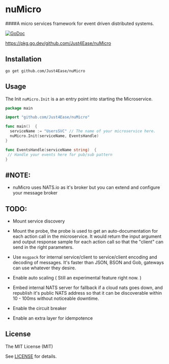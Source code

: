 nuMicro
=========

####A micro services framework for event driven distributed systems.


[![GoDoc](https://godoc.org/github.com/just4ease/nuMicro?status.svg)](https://godoc.org/github.com/just4ease/nuMicro)


https://pkg.go.dev/github.com/Just4Ease/nuMicro

Installation
------------

```
go get github.com/Just4Ease/nuMicro
```

Usage
-----

The Init `nuMicro.Init` is a an entry point into starting the Microservice.


```go
package main

import "github.com/Just4Ease/nuMicro" 

func main()  {
  serviceName := "UsersSVC" // The name of your microservice here.
  nuMicro.Init(serviceName, EventsHandle)
}

func EventsHandle(serviceName string)  {
 // Handle your events here for pub/sub pattern
}
```
#NOTE: 
----
- nuMicro uses NATS.io as it's broker but you can extend and configure your message broker

TODO:
----
- Mount service discovery

- Mount the probe, the probe is used to get an auto-documentation for each action call in the microservice.
It would return the input argument and output response sample for each action call so that the "client" can send in the right parameters.

- Use `msgpack` for internal service/client to service/client encoding and decoding of messages. It's faster than JSON, BSON and Gob, gateways can use whatever they desire.   

- Enable auto scaling ( Still an experimental feature right now. )

- Embed internal NATS server for fallback if a cloud nats goes down, and republish it's public NATS address so that it can be discoverable within 10 - 100ms without noticeable downtime. 

- Enable the circuit breaker
- Enable an extra layer for idempotence


License
-------

The MIT License (MIT)

See [LICENSE](https://github.com/just4ease/nuMicro/blob/master/LICENSE) for details.


[repo-url]: https://github.com/Just4Ease/nuMicro
